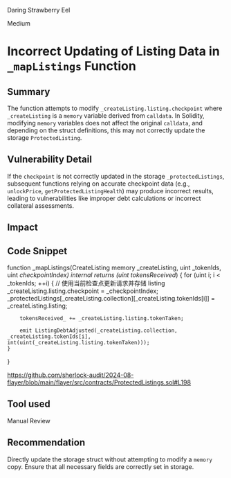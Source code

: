 Daring Strawberry Eel

Medium

# Incorrect Updating of Listing Data in `_mapListings` Function

## Summary

The function attempts to modify `_createListing.listing.checkpoint` where `_createListing` is a `memory` variable derived from `calldata`. In Solidity, modifying `memory` variables does not affect the original `calldata`, and depending on the struct definitions, this may not correctly update the storage `ProtectedListing`.

## Vulnerability Detail

If the `checkpoint` is not correctly updated in the storage `_protectedListings`, subsequent functions relying on accurate checkpoint data (e.g., `unlockPrice`, `getProtectedListingHealth`) may produce incorrect results, leading to vulnerabilities like improper debt calculations or incorrect collateral assessments.

## Impact

## Code Snippet

function _mapListings(CreateListing memory _createListing, uint _tokenIds, uint _checkpointIndex) internal returns (uint tokensReceived_) {
    for (uint i; i < _tokenIds; ++i) {
        // 使用当前检查点更新请求并存储 listing
        _createListing.listing.checkpoint = _checkpointIndex;
        _protectedListings[_createListing.collection][_createListing.tokenIds[i]] = _createListing.listing;

        tokensReceived_ += _createListing.listing.tokenTaken;

        emit ListingDebtAdjusted(_createListing.collection, _createListing.tokenIds[i], int(uint(_createListing.listing.tokenTaken)));
    }
}

https://github.com/sherlock-audit/2024-08-flayer/blob/main/flayer/src/contracts/ProtectedListings.sol#L198

## Tool used

Manual Review

## Recommendation
Directly update the storage struct without attempting to modify a `memory` copy. Ensure that all necessary fields are correctly set in storage.